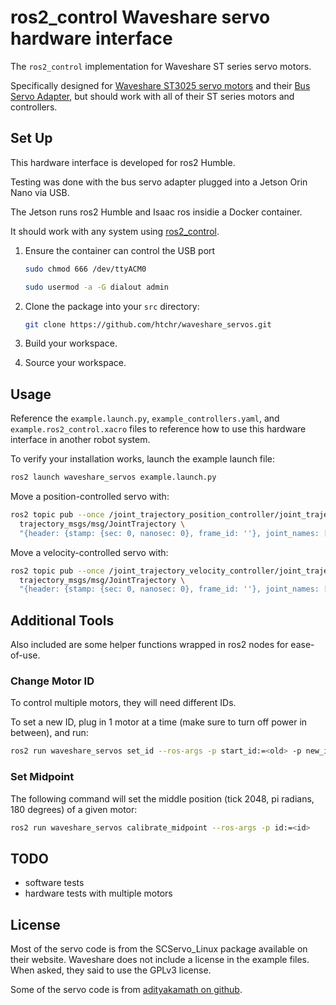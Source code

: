 # ros2_control Waveshare servo hardware interface

The `ros2_control` implementation for Waveshare ST series servo motors.

Specifically designed for [Waveshare ST3025 servo motors](https://www.waveshare.com/product/st3025-servo.htm) and their [Bus Servo Adapter](https://www.waveshare.com/product/bus-servo-adapter-a.htm), but should work with all of their ST series motors and controllers.

## Set Up

This hardware interface is developed for ros2 Humble.

Testing was done with the bus servo adapter plugged into a Jetson Orin Nano via USB.

The Jetson runs ros2 Humble and Isaac ros insidie a Docker container.

It should work with any system using [ros2_control](https://github.com/ros-controls/ros2_control).

1. Ensure the container can control the USB port

    ```bash
    sudo chmod 666 /dev/ttyACM0
    ```

    ```bash
    sudo usermod -a -G dialout admin
    ```

2. Clone the package into your `src` directory:

    ```bash
    git clone https://github.com/htchr/waveshare_servos.git
    ```

3. Build your workspace.

4. Source your workspace.

## Usage

Reference the `example.launch.py`, `example_controllers.yaml`, and `example.ros2_control.xacro` files to reference how to use this hardware interface in another robot system.

To verify your installation works, launch the example launch file:

```bash
ros2 launch waveshare_servos example.launch.py
```

Move a position-controlled servo with:

```bash
ros2 topic pub --once /joint_trajectory_position_controller/joint_trajectory \
  trajectory_msgs/msg/JointTrajectory \
  "{header: {stamp: {sec: 0, nanosec: 0}, frame_id: ''}, joint_names: ['<joint_name>'], points: [{positions: [<position>], time_from_start: {sec: 1, nanosec: 0}}]}"
```

Move a velocity-controlled servo with:

```bash
ros2 topic pub --once /joint_trajectory_velocity_controller/joint_trajectory \
  trajectory_msgs/msg/JointTrajectory \
  "{header: {stamp: {sec: 0, nanosec: 0}, frame_id: ''}, joint_names: ['<joint_name>'], points: [{velocities: [<velocities>], time_from_start: {sec: 1, nanosec: 0}}]}"
```

## Additional Tools

Also included are some helper functions wrapped in ros2 nodes for ease-of-use.

### Change Motor ID

To control multiple motors, they will need different IDs.

To set a new ID, plug in 1 motor at a time (make sure to turn off power in between), and run:

```bash
ros2 run waveshare_servos set_id --ros-args -p start_id:=<old> -p new_id:=<new>
```

### Set Midpoint

The following command will set the middle position (tick 2048, pi radians, 180 degrees) of a given motor:

```bash
ros2 run waveshare_servos calibrate_midpoint --ros-args -p id:=<id>
```

## TODO

- software tests
- hardware tests with multiple motors

## License

Most of the servo code is from the SCServo_Linux package available on their website.
Waveshare does not include a license in the example files.
When asked, they said to use the GPLv3 license. 

Some of the servo code is from [adityakamath on github](https://github.com/adityakamath/SCServo_Linux).